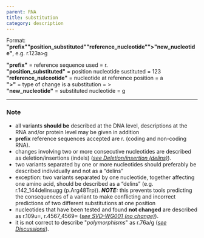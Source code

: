 ```yaml
---
parent: RNA
title: substitution
category: description
---
```


Format:   **"prefix""position_substituted""reference_nucleotide"">"new_nucleotide"**,  e.g. r.123a>g

**"prefix"**  =  reference sequence used  =  r.<br>
**"position_substituted"**  =  position nucleotide sustituted  =  123<br>
**"reference_nulceotide"**  =  nucleotide at reference position =  a<br>
**">"**  =  type of change is a substitution =  ><br>
**"new_nucleotide"**  =  substituted nucleotide  =  g

---

### Note

*	all variants **should be** described at the DNA level, descriptions at the RNA and/or protein level may be given in addition
* **prefix** reference sequences accepted are r. (coding and non-coding RNA).
*	changes involving two or more consecutive nucleotides are described as deletion/insertions (indels) ([_see Deletion/insertion (delins)_](/recommendations/RNA/variant/delins/)).
* two variants separated by one or more nucleotides should preferably be described individually and not as a “delins”
 * exception: two variants separated by one nucleotide, together affecting one amino acid, should be described as a “delins” (e.g. r.142\_144delinsugg (p.Arg48Trp)).
 _**NOTE:**_ this prevents tools predicting the consequences of a variant to make conflicting and incorrect predictions of two different substitutions at one position
*	nucleotides that have been tested and found **not changed** are described as r.109u=, r.4567_4569= ([_see SVD-WG001 (no change)_](http://www.hgvs.org/mutnomen/accepted001.html)).
*	it is not correct to describe "_polymorphisms_" as r.76a/g ([_see Discussions_](/recommendations/RNA/variant/substitution/#polymorphism)).
